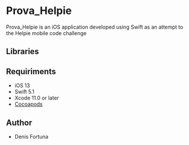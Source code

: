 # Prova_Helpie

Prova_Helpie is an iOS application developed using Swift as an attempt to the Helpie mobile code challenge


## Libraries


## Requiriments
*  iOS 13
*  Swift 5.1
*  Xcode 11.0 or later
*  [Cocoapods](https://cocoapods.org)

## Author
*  Denis Fortuna 
